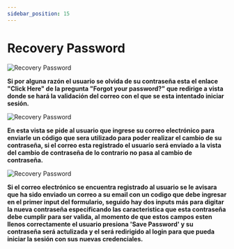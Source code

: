 ```yaml
---
sidebar_position: 15
---
```


# Recovery Password

![Recovery Password](/img/store-usuario/recovery-1.png )

**Si por alguna razón el usuario se olvida de su contraseña esta el enlace "Click Here" de la pregunta "Forgot your password?" que redirige a vista donde se hará la validación del correo con el que se esta intentado iniciar sesión.**

![Recovery Password](/img/store-usuario/recovery-2.png )

**En esta vista se pide al usuario que ingrese su correo electrónico para enviarle un código que sera utilizado para poder realizar el cambio de su contraseña\, si el correo esta registrado el usuario será enviado a la vista del cambio de contraseña de lo contrario no pasa al cambio de contraseña.**

![Recovery Password](/img/store-usuario/recovery-3.png )

**Si el correo electrónico se encuentra registrado al usuario se le avisara que ha sido enviado un correo a su email con un codigo que debe ingresar en el primer input del formulario\, seguido hay dos inputs más para digitar la nueva contraseña especificando las caracteristica que esta contraseña debe cumplir para ser valida\, al momento de que estos campos esten llenos correctamente el usuario presiona 'Save Password' y su contraseña será actulizada y el será redirigido al login para que pueda iniciar la sesión con sus nuevas credenciales.**
